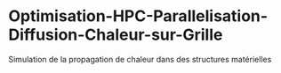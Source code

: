# Optimisation-HPC-Parallelisation-Diffusion-Chaleur-sur-Grille
Simulation de la propagation de chaleur dans des structures matérielles
